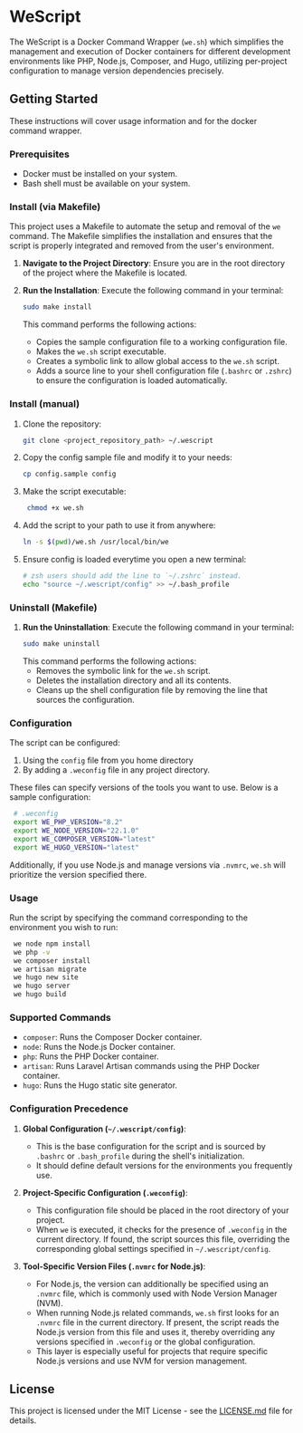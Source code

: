 # WeScript

The WeScript is a Docker Command Wrapper (`we.sh`) which simplifies the management and execution of Docker containers for different development environments like PHP, Node.js, Composer, and Hugo, utilizing per-project configuration to manage version dependencies precisely.

## Getting Started

These instructions will cover usage information and for the docker command wrapper.

### Prerequisites

- Docker must be installed on your system.
- Bash shell must be available on your system.

### Install (via Makefile)

This project uses a Makefile to automate the setup and removal of the `we` command. The Makefile simplifies the installation and ensures that the script is properly integrated and removed from the user's environment.

1. **Navigate to the Project Directory**:
   Ensure you are in the root directory of the project where the Makefile is located.

2. **Run the Installation**:
   Execute the following command in your terminal:
   ```bash
   sudo make install
   ```
   This command performs the following actions:
   - Copies the sample configuration file to a working configuration file.
   - Makes the `we.sh` script executable.
   - Creates a symbolic link to allow global access to the `we.sh` script.
   - Adds a source line to your shell configuration file (`.bashrc` or `.zshrc`) to ensure the configuration is loaded automatically.

### Install (manual)

1. Clone the repository:
   ```bash
   git clone <project_repository_path> ~/.wescript

2. Copy the config sample file and modify it to your needs:
   ```bash
   cp config.sample config
   ```

3. Make the script executable:
   ```bash
    chmod +x we.sh
   ```

4. Add the script to your path to use it from anywhere:
    ```bash
    ln -s $(pwd)/we.sh /usr/local/bin/we
    ```

5. Ensure config is loaded everytime you open a new terminal:
    ```bash
    # zsh users should add the line to `~/.zshrc` instead.
    echo "source ~/.wescript/config" >> ~/.bash_profile
    ```

### Uninstall (Makefile)

1. **Run the Uninstallation**:
   Execute the following command in your terminal:
   ```bash
   sudo make uninstall
   ```
   This command performs the following actions:
   - Removes the symbolic link for the `we.sh` script.
   - Deletes the installation directory and all its contents.
   - Cleans up the shell configuration file by removing the line that sources the configuration.

### Configuration
The script can be configured:

1. Using the ```config``` file from you home directory
2. By adding a ```.weconfig``` file in any project directory.


These files can specify versions of the tools you want to use. Below is a sample configuration:

   ```bash
    # .weconfig
    export WE_PHP_VERSION="8.2"
    export WE_NODE_VERSION="22.1.0"
    export WE_COMPOSER_VERSION="latest"
    export WE_HUGO_VERSION="latest"
   ```
Additionally, if you use Node.js and manage versions via `.nvmrc`, `we.sh` will prioritize the version specified there.

### Usage
Run the script by specifying the command corresponding to the environment you wish to run:

   ```bash
    we node npm install
    we php -v
    we composer install
    we artisan migrate
    we hugo new site
    we hugo server
    we hugo build
   ```
### Supported Commands

- `composer`: Runs the Composer Docker container.
- `node`: Runs the Node.js Docker container.
- `php`: Runs the PHP Docker container.
- `artisan`: Runs Laravel Artisan commands using the PHP Docker container.
- `hugo`: Runs the Hugo static site generator.

### Configuration Precedence

1. **Global Configuration (`~/.wescript/config`)**:
    - This is the base configuration for the script and is sourced by `.bashrc` or `.bash_profile` during the shell's initialization.
    - It should define default versions for the environments you frequently use.

2. **Project-Specific Configuration (`.weconfig`)**:
    - This configuration file should be placed in the root directory of your project.
    - When `we` is executed, it checks for the presence of `.weconfig` in the current directory. If found, the script sources this file, overriding the corresponding global settings specified in `~/.wescript/config`.

3. **Tool-Specific Version Files (`.nvmrc` for Node.js)**:
    - For Node.js, the version can additionally be specified using an `.nvmrc` file, which is commonly used with Node Version Manager (NVM).
    - When running Node.js related commands, `we.sh` first looks for an `.nvmrc` file in the current directory. If present, the script reads the Node.js version from this file and uses it, thereby overriding any versions specified in `.weconfig` or the global configuration.
    - This layer is especially useful for projects that require specific Node.js versions and use NVM for version management.

## License
This project is licensed under the MIT License - see the [LICENSE.md](LICENSE.md) file for details.

